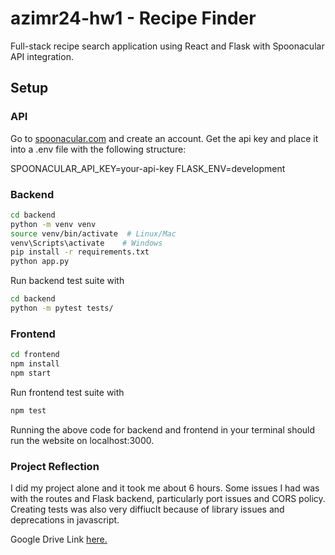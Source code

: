 # azimr24-hw1 - Recipe Finder

Full-stack recipe search application using React and Flask with Spoonacular API integration.

## Setup

### API
Go to [spoonacular.com](https://spoonacular.com/food-api/console#Dashboard) and create an account. Get the api key and place it into a
.env file with the following structure: 

SPOONACULAR_API_KEY=your-api-key
FLASK_ENV=development

### Backend
```bash
cd backend
python -m venv venv
source venv/bin/activate  # Linux/Mac
venv\Scripts\activate    # Windows
pip install -r requirements.txt
python app.py
```

Run backend test suite with

```bash
cd backend
python -m pytest tests/
```



### Frontend
```bash
cd frontend
npm install
npm start
```

Run frontend test suite with

```bash
npm test
```

Running the above code for backend and frontend in your terminal should run the website on localhost:3000.

### Project Reflection
I did my project alone and it took me about 6 hours. Some issues I had was with the routes and Flask backend, particularly port issues and CORS policy. Creating tests was also very diffiuclt because of library issues and deprecations in javascript.

Google Drive Link [here.](https://drive.google.com/file/d/1Y0CCqrlM88_bmGcjUVo-07DuEYV9FyRl/view?usp=sharing)
